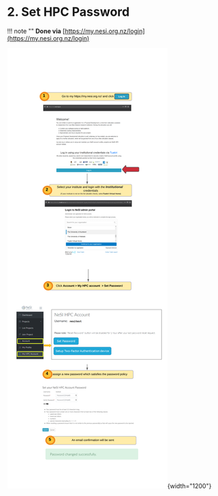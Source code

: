 # 2. Set HPC Password  

!!! note ""
    **Done via** [https://my.nesi.org.nz/login](https://my.nesi.org.nz/login)

![image](./img/SetPassword.png){width="1200"}